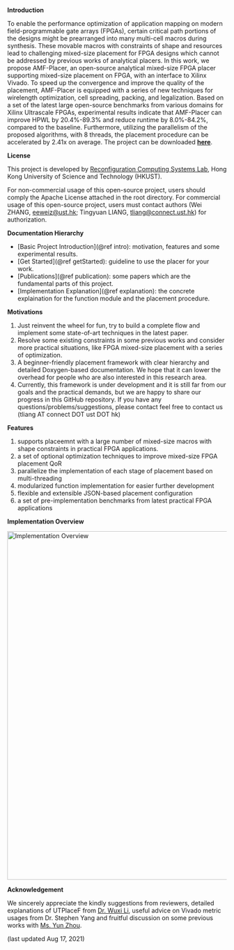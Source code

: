 **Introduction**

To enable the performance optimization of application mapping on modern field-programmable gate arrays (FPGAs),
certain critical path portions of the designs might be prearranged into many multi-cell macros during synthesis.
These movable macros with constraints of shape and resources lead to challenging mixed-size placement for FPGA
designs which cannot be addressed by previous works of analytical placers. In this work, we propose AMF-Placer,
an open-source analytical mixed-size FPGA placer supporting mixed-size placement on FPGA, with an interface to
Xilinx Vivado. To speed up the convergence and improve the quality of the placement, AMF-Placer is equipped with
a series of new techniques for wirelength optimization, cell spreading, packing, and legalization. Based on a set
of the latest large open-source benchmarks from various domains for Xilinx Ultrascale FPGAs, experimental results
indicate that AMF-Placer can improve HPWL by 20.4%-89.3% and reduce runtime by 8.0%-84.2%, compared to the
baseline. Furthermore, utilizing the parallelism of the proposed algorithms, with 8 threads, the placement procedure
can be accelerated by 2.41x on average. The project can be downloaded **[here](https://github.com/zslwyuan/AMF-Placer)**.

**License**

This project is developed by [Reconfiguration Computing Systems Lab](https://eeweiz.home.ece.ust.hk/), Hong Kong University of Science and Technology (HKUST).

For non-commercial usage of this open-source project, users should comply the Apache License attached in the root directory.
For commercial usage of this open-source project, users must contact authors (Wei ZHANG, eeweiz@ust.hk; Tingyuan LIANG, tliang@connect.ust.hk) for authorization.

**Documentation Hierarchy**

* [Basic Project Introduction](@ref intro): motivation, features and some experimental results.
* [Get Started](@ref getStarted): guideline to use the placer for your work.
* [Publications](@ref publication): some papers which are the fundamental parts of this project.
* [Implementation Explanation](@ref explanation): the concrete explaination for the function module and the placement procedure.

**Motivations**

1. Just reinvent the wheel for fun, try to build a complete flow and implement some state-of-art techniques in the latest paper.
2. Resolve some existing constraints in some previous works and consider more practical situations, like FPGA mixed-size placement with a series of optimization.
3. A beginner-friendly placement framework with clear hierarchy and detailed Doxygen-based documentation. We hope that it can lower the overhead for people who are also interested in this research area.
4. Currently, this framework is under development and it is still far from our goals and the practical demands, but we are happy to share our progress in this GitHub repository. If you have any questions/problems/suggestions, please contact feel free to contact us (tliang AT connect DOT ust DOT hk)


**Features**

1. supports placeemnt with a large number of mixed-size macros with shape constraints in practical FPGA applications.
2. a set of optional optimization techniques to improve mixed-size FPGA placement QoR
3. parallelize the implementation of each stage of placement based on multi-threading
4. modularized function implementation for easier further development
5. flexible and extensible JSON-based placement configuration
6. a set of pre-implementation benchmarks from latest practical FPGA applications

**Implementation Overview**

<img src="overview.png" alt="Implementation Overview" title="Implementation Overview" width="800" /> 

**Acknowledgement**

We sincerely appreciate the kindly suggestions from reviewers, detailed explanations of UTPlaceF from [Dr. Wuxi Li](http://wuxili.net/#about), useful advice on Vivado metric usages from Dr. Stephen Yang and fruitful discussion on some previous works with [Ms. Yun Zhou](https://github.com/YunxZhou).

(last updated Aug 17, 2021)